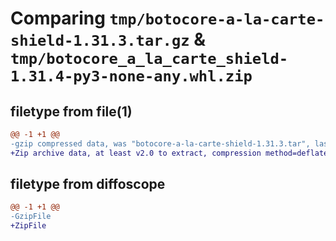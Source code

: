 # Comparing `tmp/botocore-a-la-carte-shield-1.31.3.tar.gz` & `tmp/botocore_a_la_carte_shield-1.31.4-py3-none-any.whl.zip`

## filetype from file(1)

```diff
@@ -1 +1 @@
-gzip compressed data, was "botocore-a-la-carte-shield-1.31.3.tar", last modified: Fri Jul 14 01:46:47 2023, max compression
+Zip archive data, at least v2.0 to extract, compression method=deflate
```

## filetype from diffoscope

```diff
@@ -1 +1 @@
-GzipFile
+ZipFile
```

